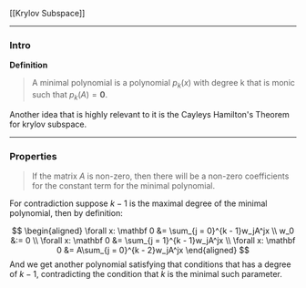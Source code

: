 [[Krylov Subspace]]


---
### **Intro**

**Definition** 

> A minimal polynomial is a polynomial $p_k(x)$ with degree k that is monic such that $p_k(A) = \mathbf{0}$. 

Another idea that is highly relevant to it is the Cayleys Hamilton's Theorem for krylov subspace. 


---
### **Properties**

> If the matrix $A$ is non-zero, then there will be a non-zero coefficients for the constant term for the minimal polynomial. 

For contradiction suppose $k- 1$ is the maximal degree of the minimal polynomial, then by definition: 

$$
\begin{aligned}
    \forall x: \mathbf 0 &= \sum_{j = 0}^{k - 1}w_jA^jx
    \\
    w_0 &:= 0 
    \\
    \forall x: \mathbf 0 &= \sum_{j = 1}^{k - 1}w_jA^jx
    \\
    \forall x: \mathbf 0 &= A\sum_{j = 0}^{k - 2}w_jA^jx
\end{aligned}
$$
And we get another polynomial satisfying that conditions that has a degree of $k - 1$, contradicting the condition that $k$ is the minimal such parameter. 

